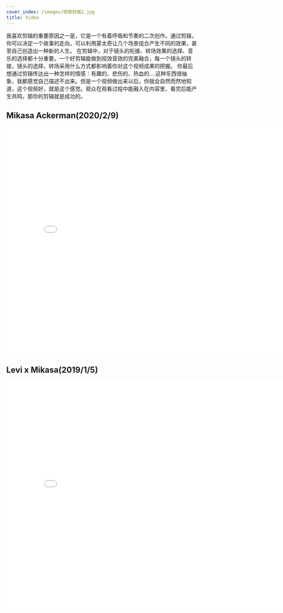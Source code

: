 ```yaml
---
cover_index: /images/视频封面2.jpg
title: Video
---
```

我喜欢剪辑的重要原因之一是，它是一个有着呼吸和节奏的二次创作。通过剪辑，你可以决定一个故事的走向，可以利用蒙太奇让几个场景组合产生不同的效果，甚至自己创造出一种新的人生。
在剪辑中，对于镜头的衔接、转场效果的选择、音乐的选择都十分重要。一个好剪辑能做到视效音效的完美融合，每一个镜头的转接，镜头的选择，转场采用什么方式都影响着你对这个视频成果的把握。
你最后想通过剪辑传达出一种怎样的情感：有趣的、悲伤的、热血的….这种东西很抽象，我都感觉自己描述不出来。但是一个视频做出来以后，你就会自然而然地知道，这个视频好，就是这个感觉。观众在观看过程中能融入在内容里，看完后能产生共鸣，那你的剪辑就是成功的。


## Mikasa Ackerman(2020/2/9)
<iframe src="//player.bilibili.com/player.html?aid=87737067&bvid=BV137411b72w&cid=149901908&page=1" scrolling="no" width="800px" height="600px" border="0" frameborder="no" framespacing="0" allowfullscreen="true"> </iframe>


## Levi x Mikasa(2019/1/5)
<iframe src="//player.bilibili.com/player.html?aid=39917610&bvid=BV1ht411x7VU&cid=70111635&page=1" scrolling="no" width="800px" height="600px" border="0" frameborder="no" framespacing="0" allowfullscreen="true"> </iframe>


